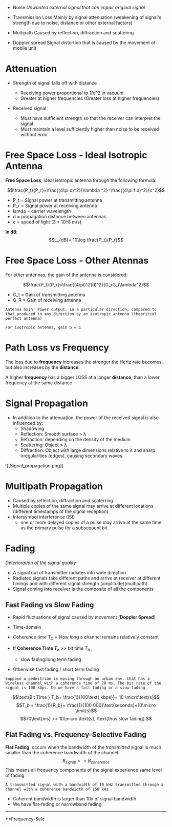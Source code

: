 * Noise
	*Unwanted external signal that can impair original signal*

* Transmission Loss
	Mainly by signal attenuation (weakening of signal's strength due to noise, distance or other external factors)

* Multipath
	Caused by reflection, diffraction and scattering

* Doppler spread
	Signal distortion that is caused by the movement of mobile unit

# Attenuation

* Strength of signal falls off with distance
	* Receiving power proportional to 1/d^2 in vacuum
	* Greater at higher frequencies (Greater loss at higher frequencies)

* Received signal:
	* Must have sufficient strength so that the receiver can interpret the signal
	* Must maintain a level sufficiently higher than noise to be received without error

# Free Space Loss - Ideal Isotropic Antenna

**Free Space Loss**, ideal isotropic antenna through the following formula:

$$\frac{P_t}{P_r}=\frac{(4\pi d)^2}{\lambda ^2}=\frac{(4\pi f d)^2}{c^2}$$
* P_t = Signal power at transmitting antenna
* P_r = Signal power at receiving antenna
* lamda = carrier wavelength
* d = propagation distance between antennas
* c = speed of light (3 * 10^8 m/s)

**In dB**: 
$$L_{dB}= 10\log \frac{P_t}{P_r}$$

# Free Space Loss - Other Atennas

For other antennas, the gain of the antenna is considered:

$$\frac{P_t}{P_r}=\frac{(4\pi)^2(d)^2}{G_rG_t\lambda^2}$$
* G_t = Gain of transmitting antenna
* G_R = Gain of receiving antenna

```Definition
Antenna Gain: Power output, in a particular direction, compared to that produced in any direction by an isotropic antenna (theoritcal perfect antenna)

For isotropic antenna, gain G = 1
```

# Path Loss vs Frequency

The loss due to **frequency** increases the stronger the Hertz rate becomes, but also increases by the **distance**.

A higher **frequency** has a bigger LOSS at a longer **distance**, than a lower frequency at the same distance

# Signal Propagation

* In addition to the attenuation, the power of the received signal is also influenced by:
	* Shadowing
	* Reflection: Smooth surface > $\lambda$
	* Refraction: depending on the density of the medium
	* Scattering: Object > $\lambda$
	* Diffraction: Object with large dimensions relative to $\lambda$ and sharp irregularities (edges), causing secondary waves.

![[Signal_propagation.png]]

# Multipath Propagation

* Caused by reflection, diffraction and scaterring
* Multiple copies of the same signal may arrive at different locations (different timestamps of the signal reception)
* Intersymbol interference (ISI)
	* one or more delayed copies of a pulse may arrive at the same time as the primary pulse for a subsequent bit.

# Fading

*Deterioration of the signal quality*

* A signal out of transmitter radiates into wide direction
* Radiated signals take different paths and arrive at receiver at different timings and with different signal strength (amplitude)(multipath)
* Signal coming into receiver is the composite of all the components

## Fast Fading vs Slow Fading

* Rapid fluctuations of signal caused by movement (**Doppler Spread**)
* Time-domain
* Coherence time $T_C$ = How long a channel remains relatively constant

* If **Coherence Time $T_c$** >> bit time $T_b$ ,
	* slow fading/long term fading
* Otherwise fast fading / short term fading

```Example
Suppose a pedestrian is moving through an urban env. that has a wireless channel with a coherence time of 70 ms. The bit rate of the signal is 100 kbps. Do we have a fast fading or a slow fading
```

$$\text{Bit Time } T_b= \frac{1}{100\text{ kbps}}= 10 \micro\text{s}$$
$$T_b = \frac{1}{R_b}= \frac{1}{100 000}\text{seconds}=10\micro \text{s}$$
$$70\text{ms} >> 10\micro \text{s}, \text{thus slow fading} $$

## Flat Fading vs. Frequency-Selective Fading

 **Flat Fading**, occurs when the bandwidth of the *transmitted* signal is much smaller than the coherence bandwidth of the channel.
 $$B_{signal}<<B_{coherence}$$
 This means all frequency components of the signal experience same level of fading

```Example
A transmitted signal with a bandwidth of 10 kHz transmitted through a channel with a coherence bandwidth of 150 kHz
```
* Coherent bandwidth is larger than 10x of signal bandwidth
* We have flat-fading or narrowband fading

______________________
**Frequency-Selc
